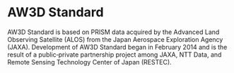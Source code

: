 # AW3D Standard

AW3D Standard is based on PRISM data acquired by the Advanced Land Observing Satellite (ALOS) from the Japan Aerospace Exploration Agency (JAXA). Development of AW3D Standard began in February 2014 and is the result of a public‐private partnership project among JAXA, NTT Data, and Remote Sensing Technology Center of Japan (RESTEC).

